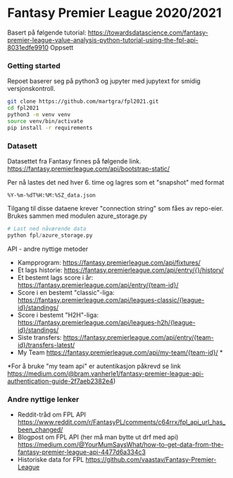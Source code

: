 # Fantasy Premier League 2020/2021

Basert på følgende tutorial:
https://towardsdatascience.com/fantasy-premier-league-value-analysis-python-tutorial-using-the-fpl-api-8031edfe9910
Oppsett

### Getting started

Repoet baserer seg på python3 og jupyter med jupytext for smidig versjonskontroll. 

```bash
git clone https://github.com/martgra/fpl2021.git
cd fpl2021
python3 -m venv venv
source venv/bin/activate
pip install -r requirements
```



### Datasett
Datasettet fra Fantasy finnes på følgende link.
https://fantasy.premierleague.com/api/bootstrap-static/

Per nå lastes det ned hver 6. time og lagres som et "snapshot" med format 
```
%Y-%m-%dT%H:%M:%SZ_data.json 
```

Tilgang til disse dataene krever "connection string" som fåes av repo-eier. Brukes sammen med modulen azure_storage.py
```python
# Last ned nåværende data
python fpl/azure_storage.py
```


API - andre nyttige metoder

* Kampprogram: https://fantasy.premierleague.com/api/fixtures/
* Et lags historie: https://fantasy.premierleague.com/api/entry/{}/history/
* Et bestemt lags score i år: https://fantasy.premierleague.com/api/entry/{team-id}/
* Score i en bestemt "classic"-liga: https://fantasy.premierleague.com/api/leagues-classic/{league-id}/standings/
* Score i bestemt "H2H"-liga: https://fantasy.premierleague.com/api/leagues-h2h/{league-id}/standings/
* Siste transfers: https://fantasy.premierleague.com/api/entry/{team-id}/transfers-latest/
* My Team https://fantasy.premierleague.com/api/my-team/{team-id}/ *

*For å bruke "my team api" er autentikasjon påkrevd se link
https://medium.com/@bram.vanherle1/fantasy-premier-league-api-authentication-guide-2f7aeb2382e4)

### Andre nyttige lenker

* Reddit-tråd om FPL API
    https://www.reddit.com/r/FantasyPL/comments/c64rrx/fpl_api_url_has_been_changed/
* Blogpost om FPL API (her må man bytte ut drf med api)
    https://medium.com/@YourMumSaysWhat/how-to-get-data-from-the-fantasy-premier-league-api-4477d6a334c3
* Historiske data for FPL
    https://github.com/vaastav/Fantasy-Premier-League

